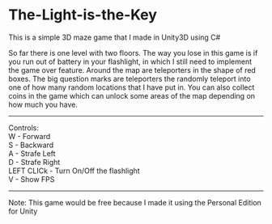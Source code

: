 # The-Light-is-the-Key
This is a simple 3D maze game that I made in Unity3D using C#

So far there is one level with two floors. The way you lose in this game is if you run out of battery in your flashlight, in which I still need to implement the game over feature. Around the map are teleporters in the shape of red boxes. The big question marks are teleporters the randomly teleport into one of how many random locations that I have put in. You can also collect coins in the game which can unlock some areas of the map depending on how much you have.

___

Controls:    
W - Forward     
S - Backward   
A - Strafe Left    
D - Strafe Right    
LEFT CLICk - Turn On/Off the flashlight   
V - Show FPS

___

Note: This game would be free because I made it using the Personal Edition for Unity
